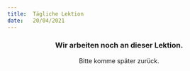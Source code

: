 ```yaml
---
title:  Tägliche Lektion
date:   20/04/2021
---
```


### <center>Wir arbeiten noch an dieser Lektion.</center>
<center>Bitte komme später zurück.</center>